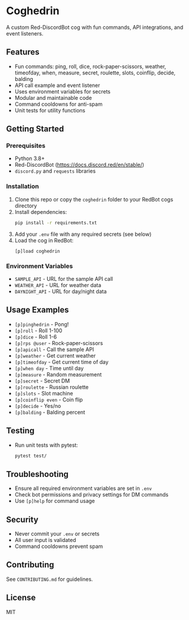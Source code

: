 # Coghedrin

A custom Red-DiscordBot cog with fun commands, API integrations, and event listeners.

## Features
- Fun commands: ping, roll, dice, rock-paper-scissors, weather, timeofday, when, measure, secret, roulette, slots, coinflip, decide, balding
- API call example and event listener
- Uses environment variables for secrets
- Modular and maintainable code
- Command cooldowns for anti-spam
- Unit tests for utility functions

## Getting Started

### Prerequisites
- Python 3.8+
- Red-DiscordBot (https://docs.discord.red/en/stable/)
- `discord.py` and `requests` libraries

### Installation
1. Clone this repo or copy the `coghedrin` folder to your RedBot cogs directory
2. Install dependencies:
   ```bash
   pip install -r requirements.txt
   ```
3. Add your `.env` file with any required secrets (see below)
4. Load the cog in RedBot:
   ```
   [p]load coghedrin
   ```

### Environment Variables
- `SAMPLE_API` - URL for the sample API call
- `WEATHER_API` - URL for weather data
- `DAYNIGHT_API` - URL for day/night data

## Usage Examples
- `[p]pinghedrin` - Pong!
- `[p]roll` - Roll 1-100
- `[p]dice` - Roll 1-6
- `[p]rps @user` - Rock-paper-scissors
- `[p]apicall` - Call the sample API
- `[p]weather` - Get current weather
- `[p]timeofday` - Get current time of day
- `[p]when day` - Time until day
- `[p]measure` - Random measurement
- `[p]secret` - Secret DM
- `[p]roulette` - Russian roulette
- `[p]slots` - Slot machine
- `[p]coinflip even` - Coin flip
- `[p]decide` - Yes/no
- `[p]balding` - Balding percent

## Testing
- Run unit tests with pytest:
  ```bash
  pytest test/
  ```

## Troubleshooting
- Ensure all required environment variables are set in `.env`
- Check bot permissions and privacy settings for DM commands
- Use `[p]help` for command usage

## Security
- Never commit your `.env` or secrets
- All user input is validated
- Command cooldowns prevent spam

## Contributing
See `CONTRIBUTING.md` for guidelines.

## License
MIT
